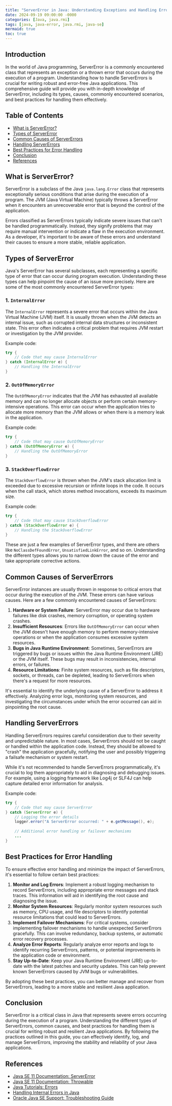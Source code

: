 ```yaml
---
title: "ServerError in Java: Understanding Exceptions and Handling Errors with Java's ServerError Class"
date: 2024-09-19 09:00:00 -0000
categories: [Java, java.rmi]
tags: [java, java-error, java.rmi, java-se]
mermaid: true
toc: true
---
```



## Introduction
In the world of Java programming, ServerError is a commonly encountered class that represents an exception or a thrown error that occurs during the execution of a program. Understanding how to handle ServerErrors is crucial for writing robust and error-free Java applications. This comprehensive guide will provide you with in-depth knowledge of ServerError, including its types, causes, commonly encountered scenarios, and best practices for handling them effectively.

## Table of Contents
- [What is ServerError?](#what-is-servererror)
- [Types of ServerError](#types-of-servererror)
- [Common Causes of ServerErrors](#common-causes-of-servererrors)
- [Handling ServerErrors](#handling-servererrors)
- [Best Practices for Error Handling](#best-practices-for-error-handling)
- [Conclusion](#conclusion)
- [References](#references)

## What is ServerError?
ServerError is a subclass of the Java `java.lang.Error` class that represents exceptionally serious conditions that arise during the execution of a program. The JVM (Java Virtual Machine) typically throws a ServerError when it encounters an unrecoverable error that is beyond the control of the application. 

Errors classified as ServerErrors typically indicate severe issues that can't be handled programmatically. Instead, they signify problems that may require manual intervention or indicate a flaw in the execution environment. As a developer, it's important to be aware of these errors and understand their causes to ensure a more stable, reliable application.

## Types of ServerError
Java's ServerError has several subclasses, each representing a specific type of error that can occur during program execution. Understanding these types can help pinpoint the cause of an issue more precisely. Here are some of the most commonly encountered ServerError types:

### 1. `InternalError`
The `InternalError` represents a severe error that occurs within the Java Virtual Machine (JVM) itself. It is usually thrown when the JVM detects an internal issue, such as corrupted internal data structures or inconsistent state. This error often indicates a critical problem that requires JVM restart or investigation by the JVM provider.

Example code:
```java
try {
    // Code that may cause InternalError
} catch (InternalError e) {
    // Handling the InternalError
}
```

### 2. `OutOfMemoryError`
The `OutOfMemoryError` indicates that the JVM has exhausted all available memory and can no longer allocate objects or perform certain memory-intensive operations. This error can occur when the application tries to allocate more memory than the JVM allows or when there is a memory leak in the application.

Example code:
```java
try {
    // Code that may cause OutOfMemoryError
} catch (OutOfMemoryError e) {
    // Handling the OutOfMemoryError
}
```

### 3. `StackOverflowError`
The `StackOverflowError` is thrown when the JVM's stack allocation limit is exceeded due to excessive recursion or infinite loops in the code. It occurs when the call stack, which stores method invocations, exceeds its maximum size.

Example code:
```java
try {
    // Code that may cause StackOverflowError
} catch (StackOverflowError e) {
    // Handling the StackOverflowError
}
```

These are just a few examples of ServerError types, and there are others like `NoClassDefFoundError`, `UnsatisfiedLinkError`, and so on. Understanding the different types allows you to narrow down the cause of the error and take appropriate corrective actions.

## Common Causes of ServerErrors
ServerError instances are usually thrown in response to critical errors that occur during the execution of the JVM. These errors can have various causes. Here are a few commonly encountered causes of ServerErrors:

1. **Hardware or System Failure**: ServerError may occur due to hardware failures like disk crashes, memory corruption, or operating system crashes.
2. **Insufficient Resources**: Errors like `OutOfMemoryError` can occur when the JVM doesn't have enough memory to perform memory-intensive operations or when the application consumes excessive system resources.
3. **Bugs in Java Runtime Environment**: Sometimes, ServerErrors are triggered by bugs or issues within the Java Runtime Environment (JRE) or the JVM itself. These bugs may result in inconsistencies, internal errors, or failures.
4. **Resource Limitations**: Finite system resources, such as file descriptors, sockets, or threads, can be depleted, leading to ServerErrors when there's a request for more resources.

It's essential to identify the underlying cause of a ServerError to address it effectively. Analyzing error logs, monitoring system resources, and investigating the circumstances under which the error occurred can aid in pinpointing the root cause.

## Handling ServerErrors
Handling ServerErrors requires careful consideration due to their severity and unpredictable nature. In most cases, ServerErrors should not be caught or handled within the application code. Instead, they should be allowed to "crash" the application gracefully, notifying the user and possibly triggering a failsafe mechanism or system restart.

While it's not recommended to handle ServerErrors programmatically, it's crucial to log them appropriately to aid in diagnosing and debugging issues. For example, using a logging framework like Log4j or SLF4J can help capture detailed error information for analysis.

Example code:
```java
try {
    // Code that may cause ServerError
} catch (ServerError e) {
    // Logging the error details
    logger.error("A ServerError occurred: " + e.getMessage(), e);
    
    // Additional error handling or failover mechanisms
    ...
}
```

## Best Practices for Error Handling
To ensure effective error handling and minimize the impact of ServerErrors, it's essential to follow certain best practices:

1. **Monitor and Log Errors**: Implement a robust logging mechanism to record ServerErrors, including appropriate error messages and stack traces. This information will aid in identifying the root cause and diagnosing the issue.
2. **Monitor System Resources**: Regularly monitor system resources such as memory, CPU usage, and file descriptors to identify potential resource limitations that could lead to ServerErrors.
3. **Implement Failover Mechanisms**: For critical systems, consider implementing failover mechanisms to handle unexpected ServerErrors gracefully. This can involve redundancy, backup systems, or automatic error recovery processes.
4. **Analyze Error Reports**: Regularly analyze error reports and logs to identify recurring ServerErrors, patterns, or potential improvements in the application code or environment.
5. **Stay Up-to-Date**: Keep your Java Runtime Environment (JRE) up-to-date with the latest patches and security updates. This can help prevent known ServerErrors caused by JVM bugs or vulnerabilities.

By adopting these best practices, you can better manage and recover from ServerErrors, leading to a more stable and resilient Java application.

## Conclusion
ServerError is a critical class in Java that represents severe errors occurring during the execution of a program. Understanding the different types of ServerErrors, common causes, and best practices for handling them is crucial for writing robust and resilient Java applications. By following the practices outlined in this guide, you can effectively identify, log, and manage ServerErrors, improving the stability and reliability of your Java applications.

## References
- [Java SE 11 Documentation: ServerError](https://docs.oracle.com/en/java/javase/11/docs/api/java.base/java/lang/ServerError.html)
- [Java SE 11 Documentation: Throwable](https://docs.oracle.com/en/java/javase/11/docs/api/java.base/java/lang/Throwable.html)
- [Java Tutorials: Errors](https://docs.oracle.com/javase/tutorial/essential/exceptions/errorClasses.html)
- [Handling Internal Errors in Java](https://www.logicbig.com/tutorials/core-java-tutorial/java-exceptions/handling-internal-errors.html)
- [Oracle Java SE Support: Troubleshooting Guide](https://docs.oracle.com/en/java/javase/critical-patch-update/troubleshooting-info.html)
